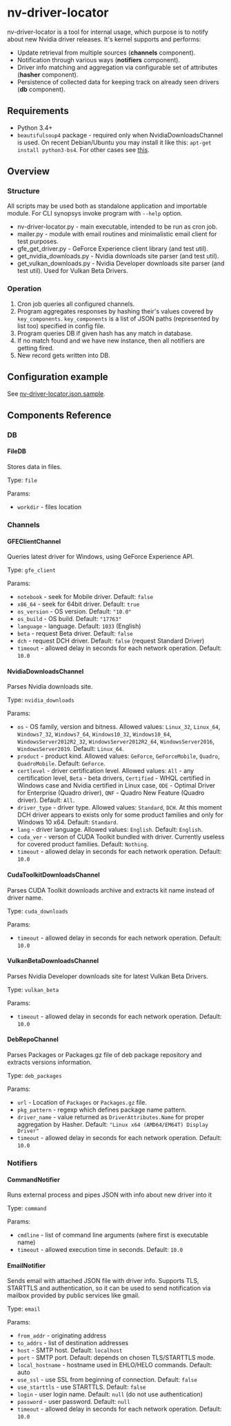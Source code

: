 nv-driver-locator
=================

nv-driver-locator is a tool for internal usage, which purpose is to notify about new Nvidia driver releases. It's kernel supports and performs:

* Update retrieval from multiple sources (**channels** component).
* Notification through various ways (**notifiers** component).
* Driver info matching and aggregation via configurable set of attributes (**hasher** component).
* Persistence of collected data for keeping track on already seen drivers (**db** component).

## Requirements

* Python 3.4+
* `beautifulsoup4` package - required only when NvidiaDownloadsChannel is used. On recent Debian/Ubuntu you may install it like this: `apt-get install python3-bs4`. For other cases see [this](https://www.crummy.com/software/BeautifulSoup/bs4/doc/#installing-beautiful-soup).

## Overview

### Structure

All scripts may be used both as standalone application and importable module. For CLI synopsys invoke program with `--help` option.

* nv-driver-locator.py - main executable, intended to be run as cron job.
* mailer.py - module with email routines and minimalistic email client for test purposes.
* gfe\_get\_driver.py - GeForce Experience client library (and test util).
* get\_nvidia\_downloads.py - Nvidia downloads site parser (and test util).
* get\_vulkan\_downloads.py - Nvidia Developer downloads site parser (and test util). Used for Vulkan Beta Drivers.

### Operation

1. Cron job queries all configured channels.
2. Program aggregates responses by hashing their's values covered by `key_components`. `key_components` is a list of JSON paths (represented by list too) specified in config file.
3. Program queries DB if given hash has any match in database.
4. If no match found and we have new instance, then all notifiers are getting fired.
5. New record gets written into DB.

## Configuration example

See [nv-driver-locator.json.sample](nv-driver-locator.json.sample).

## Components Reference

### DB

#### FileDB

Stores data in files.

Type: `file`

Params:

* `workdir` - files location

### Channels

#### GFEClientChannel

Queries latest driver for Windows, using GeForce Experience API.

Type: `gfe_client`

Params:

* `notebook` - seek for Mobile driver. Default: `false`
* `x86_64` - seek for 64bit driver. Default: `true`
* `os_version` - OS version. Default: `"10.0"`
* `os_build` - OS build. Default: `"17763"`
* `language` - language. Default: `1033` (English)
* `beta` - request Beta driver. Default: `false`
* `dch` - request DCH driver. Default: `false` (request Standard Driver)
* `timeout` - allowed delay in seconds for each network operation. Default: `10.0`

#### NvidiaDownloadsChannel

Parses Nvidia downloads site.

Type: `nvidia_downloads`

Params:

* `os` - OS family, version and bitness. Allowed values: `Linux_32`, `Linux_64`, `Windows7_32`, `Windows7_64`, `Windows10_32`, `Windows10_64`, `WindowsServer2012R2_32`, `WindowsServer2012R2_64`, `WindowsServer2016`, `WindowsServer2019`. Default: `Linux_64`.
* `product` - product kind. Allowed values: `GeForce`, `GeForceMobile`, `Quadro`, `QuadroMobile`. Default: `GeForce`.
* `certlevel` - driver certification level. Allowed values: `All` - any certification level, `Beta` - beta drivers, `Certified` - WHQL certified in Windows case and Nvidia certified in Linux case, `ODE` - Optimal Driver for Enterprise (Quadro driver), `QNF` - Quadro New Feature (Quadro driver). Default: `All`.
* `driver_type` - driver type. Allowed values: `Standard`, `DCH`. At this moment DCH driver appears to exists only for some product families and only for Windows 10 x64. Default: `Standard`.
* `lang` - driver language. Allowed values: `English`. Default: `English`.
* `cuda_ver` - verson of CUDA Toolkit bundled with driver. Currently useless for covered product families. Default: `Nothing`.
* `timeout` - allowed delay in seconds for each network operation. Default: `10.0`

#### CudaToolkitDownloadsChannel

Parses CUDA Toolkit downloads archive and extracts kit name instead of driver name.

Type: `cuda_downloads`

Params:

* `timeout` - allowed delay in seconds for each network operation. Default: `10.0`

#### VulkanBetaDownloadsChannel

Parses Nvidia Developer downloads site for latest Vulkan Beta Drivers.

Type: `vulkan_beta`

Params:

* `timeout` - allowed delay in seconds for each network operation. Default: `10.0`

#### DebRepoChannel

Parses Packages or Packages.gz file of deb package repository and extracts versions information.

Type: `deb_packages`

Params:

* `url` - Location of `Packages` or `Packages.gz` file.
* `pkg_pattern` - regexp which defines package name pattern.
* `driver_name` - value returned as `DriverAttributes.Name` for proper aggregation by Hasher. Default: `"Linux x64 (AMD64/EM64T) Display Driver"`
* `timeout` - allowed delay in seconds for each network operation. Default: `10.0`

### Notifiers

#### CommandNotifier

Runs external process and pipes JSON with info about new driver into it

Type: `command`

Params:

* `cmdline` - list of command line arguments (where first is executable name)
* `timeout` - allowed execution time in seconds. Default: `10.0`

#### EmailNotifier

Sends email with attached JSON file with driver info. Supports TLS, STARTTLS and authentication, so it can be used to send notification via mailbox provided by public services like gmail.

Type: `email`

Params:

* `from_addr` - originating address
* `to_addrs` - list of destination addresses
* `host` - SMTP host. Default: `localhost`
* `port` - SMTP port. Default: depends on chosen TLS/STARTTLS mode.
* `local_hostname` - hostname used in EHLO/HELO commands. Default: auto
* `use_ssl` - use SSL from beginning of connection. Default: `false`
* `use_starttls` - use STARTTLS. Default: `false`
* `login` - user login name. Default: `null` (do not use authentication)
* `password` - user password. Default: `null`
* `timeout` - allowed delay in seconds for each network operation. Default: `10.0`
